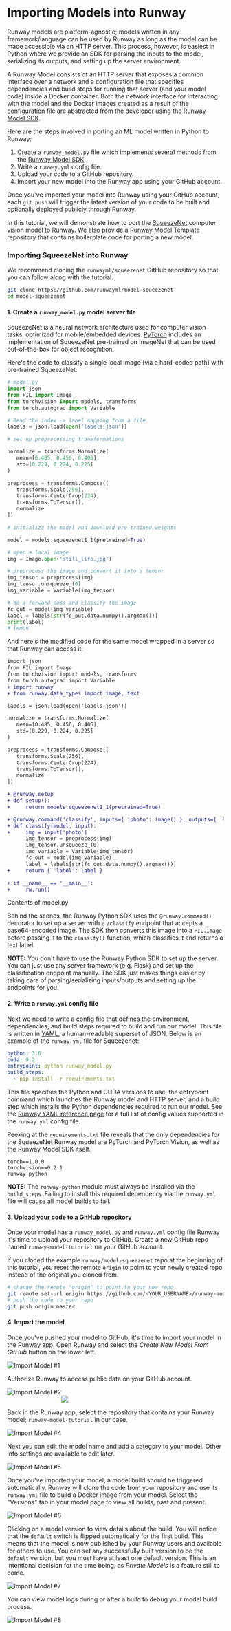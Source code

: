 # Importing Models into Runway

Runway models are platform-agnostic; models written in any framework/language can be used by Runway as long as the model can be made accessible via an HTTP server. This process, however, is easiest in Python where we provide an SDK for parsing the inputs to the model, serializing its outputs, and setting up the server environment.

A Runway Model consists of an HTTP server that exposes a common interface over a network and a configuration file that specifies dependencies and build steps for running that server (and your model code) inside a Docker container. Both the network interface for interacting with the model and the Docker images created as a result of the configuration file are abstracted from the developer using the [Runway Model SDK](https://sdk.runwayml.com).

Here are the steps involved in porting an ML model written in Python to Runway:

1. Create a `runway_model.py` file which implements several methods from the [Runway Model SDK](https://sdk.runwayml.com).
1. Write a `runway.yml` config file.
1. Upload your code to a GitHub repository.
1. Import your new model into the Runway app using your GitHub account.

Once you've imported your model into Runway using your GitHub account, each `git push` will trigger the latest version of your code to be built and optionally deployed publicly through Runway.

In this tutorial, we will demonstrate how to port the [SqueezeNet](https://arxiv.org/abs/1512.03385) computer vision model to Runway. We also provide a [Runway Model Template](https://github.com/runwayml/model-template) repository that contains boilerplate code for porting a new model.

### Importing SqueezeNet into Runway

We recommend cloning the `runwayml/squeezenet` GitHub repository so that you can follow along with the tutorial.

```bash
git clone https://github.com/runwayml/model-squeezenet
cd model-squeezenet
```

#### 1. Create a `runway_model.py` model server file

SqueezeNet is a neural network architecture used for computer vision tasks, optimized for mobile/embedded devices. [PyTorch](https://github.com/pytorch/vision) includes an implementation of SqueezeNet pre-trained on ImageNet that can be used out-of-the-box for object recognition.

Here's the code to classify a single local image (via a hard-coded path) with pre-trained SqueezeNet:

```python
# model.py
import json
from PIL import Image
from torchvision import models, transforms
from torch.autograd import Variable

# Read the index -> label mapping from a file
labels = json.load(open('labels.json'))

# set up preprocessing transformations

normalize = transforms.Normalize(
   mean=[0.485, 0.456, 0.406],
   std=[0.229, 0.224, 0.225]
)

preprocess = transforms.Compose([
   transforms.Scale(256),
   transforms.CenterCrop(224),
   transforms.ToTensor(),
   normalize
])

# initialize the model and download pre-trained weights

model = models.squeezenet1_1(pretrained=True)

# open a local image
img = Image.open('still_life.jpg')

# preprocess the image and convert it into a tensor
img_tensor = preprocess(img)
img_tensor.unsqueeze_(0)
img_variable = Variable(img_tensor)

# do a forward pass and classify the image
fc_out = model(img_variable)
label = labels[str(fc_out.data.numpy().argmax())]
print(label)
# lemon
```

And here's the modified code for the same model wrapped in a server so that Runway can access it:


```diff
import json
from PIL import Image
from torchvision import models, transforms
from torch.autograd import Variable
+ import runway
+ from runway.data_types import image, text

labels = json.load(open('labels.json'))

normalize = transforms.Normalize(
   mean=[0.485, 0.456, 0.406],
   std=[0.229, 0.224, 0.225]
)

preprocess = transforms.Compose([
   transforms.Scale(256),
   transforms.CenterCrop(224),
   transforms.ToTensor(),
   normalize
])

+ @runway.setup
+ def setup():
+     return models.squeezenet1_1(pretrained=True)

+ @runway.command('classify', inputs={ 'photo': image() }, outputs={ 'label': text() })
+ def classify(model, input):
+     img = input['photo']
      img_tensor = preprocess(img)
      img_tensor.unsqueeze_(0)
      img_variable = Variable(img_tensor)
      fc_out = model(img_variable)
      label = labels[str(fc_out.data.numpy().argmax())]
+     return { 'label': label }

+ if __name__ == '__main__':
+     rw.run()
```
<p class='subtitle'>Contents of model.py</p>

Behind the scenes, the Runway Python SDK uses the `@runway.command()` decorator to set up a server with a `/classify` endpoint that accepts a base64-encoded image. The SDK then converts this image into a `PIL.Image` before passing it to the `classify()` function, which classifies it and returns a text label.

<p class="note"><b>NOTE:</b> You don't have to use the Runway Python SDK to set up the server. You can just use any server framework (e.g. Flask) and set up the classification endpoint manually. The SDK just makes things easier by taking care of parsing/serializing inputs/outputs and setting up the endpoints for you.</p>

#### 2. Write a `runway.yml` config file

Next we need to write a config file that defines the environment, dependencies, and build steps required to build and run our model. This file is written in [YAML](https://learnxinyminutes.com/docs/yaml/), a human-readable superset of JSON. Below is an example of the `runway.yml` file for Squeezenet:

```yaml
python: 3.6
cuda: 9.2
entrypoint: python runway_model.py
build_steps:
  - pip install -r requirements.txt
```

This file specifies the Python and CUDA versions to use, the entrypoint command which launches the Runway model and HTTP server, and a build step which installs the Python dependencies required to run our model. See the [Runway YAML reference page](https://sdk.runwayml.com/en/latest/runway_yaml_file.html) for a full list of config values supported in the `runway.yml` config file.

Peeking at the `requirements.txt` file reveals that the only dependencies for the SqueezeNet Runway model are PyTorch and PyTorch Vision, as well as the Runway Model SDK itself.

```
torch==1.0.0
torchvision==0.2.1
runway-python
```

<p class="note">
  <b>NOTE:</b> The <code>runway-python</code> module must always be installed via the <code>build_steps</code>. Failing to install this required dependency via the <code>runway.yml</code> file will cause all model builds to fail.
</p>

#### 3. Upload your code to a GitHub repository

Once your model has a `runway_model.py` and `runway.yml` config file Runway it's time to upload your repository to GitHub. Create a new GitHub repo named `runway-model-tutorial` on your GitHub account.

If you cloned the example `runway/model-squeezenet` repo at the beginning of this tutorial, you reset the remote `origin` to point to your newly created repo instead of the original you cloned from.

```bash
# change the remote "origin" to point to your new repo
git remote set-url origin https://github.com/<YOUR_USERNAME>/runway-model-tutorial
# push the code to your repo
git push origin master
```

#### 4. Import the model

Once you've pushed your model to GitHub, it's time to import your model in the Runway app. Open Runway and select the _Create New Model From GitHub_ button on the lower left.

![Import Model #1](https://runway.nyc3.cdn.digitaloceanspaces.com/documentation/tutorial_model_importing/1_small.png)

Authorize Runway to access public data on your GitHub account.

![Import Model #2](https://runway.nyc3.cdn.digitaloceanspaces.com/documentation/tutorial_model_importing/2_small.png)
<img src="https://runway.nyc3.cdn.digitaloceanspaces.com/documentation/tutorial_model_importing/3_small.png" style="max-width: 50%; margin: auto; display: block;">

Back in the Runway app, select the repository that contains your Runway model; `runway-model-tutorial` in our case.

![Import Model #4](https://runway.nyc3.cdn.digitaloceanspaces.com/documentation/tutorial_model_importing/4_small.png)

Next you can edit the model name and add a category to your model. Other info settings are available to edit later.

![Import Model #5](https://runway.nyc3.cdn.digitaloceanspaces.com/documentation/tutorial_model_importing/5_small.png)

Once you've imported your model, a model build should be triggered automatically. Runway will clone the code from your repository and use its `runway.yml` file to build a Docker image from your model. Select the "Versions" tab in your model page to view all builds, past and present.

![Import Model #6](https://runway.nyc3.cdn.digitaloceanspaces.com/documentation/tutorial_model_importing/6_small.png)

Clicking on a model version to view details about the build. You will notice that the `default` switch is flipped automatically for the first build. This means that the model is now published by your Runway users and available for others to use. You can set any successfully built version to be the `default` version, but you must have at least one default version. This is an intentional decision for the time being, as _Private Models_ is a feature still to come.

![Import Model #7](https://runway.nyc3.cdn.digitaloceanspaces.com/documentation/tutorial_model_importing/7_small.png)

You can view model logs during or after a build to debug your model build process.

![Import Model #8](https://runway.nyc3.cdn.digitaloceanspaces.com/documentation/tutorial_model_importing/8_small.png)

